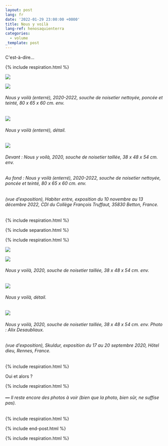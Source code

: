 ```yaml
---
layout: post
lang: fr
date: '2022-01-29 23:00:00 +0000'
title: Nous y voilà
lang-ref: henosaquienterra
categories:
  - volume
_template: post
---
```





C'est-à-dire...

{% include respiration.html %}

![](/imgs/pxl_20221110_133255335-night-up.jpg)

![](/imgs/pxl_20221110_133133012-night-up.jpg)

###### _Nous y voilà (enterré)_, 2020-2022, souche de noisetier nettoyée, poncée et teinté, 80 x 65 x 60 cm. env.

![](/imgs/pxl_20221110_133103788-night-up.jpg)

###### _Nous y voilà (enterré)_, détail.

![](/imgs/pxl_20221110_132430281-night-up.jpg)

###### Devant : _Nous y voilà_, 2020, souche de noisetier taillée, 38 x 48 x 54 cm. env.

###### Au fond : _Nous y voilà (enterré)_, 2020-2022, souche de noisetier nettoyée, poncée et teinté, 80 x 65 x 60 cm. env.

###### (vue d’exposition), _Habiter entre_, exposition du 10 novembre au 13 décembre 2022, CDI du Collège François Truffaut, 35830 Betton, France.

{% include respiration.html %}

{% include separation.html %}

{% include respiration.html %}

![](/imgs/pxl_20221110_125804532-night-up.jpg)

![](/imgs/pxl_20221110_132043070-night-up.jpg)

###### _Nous y voilà_, 2020, souche de noisetier taillée, 38 x 48 x 54 cm. env.

![](/imgs/pxl_20221110_132610277-night-up.jpg)

###### _Nous y voilà_, détail.

![](/imgs/skuldur-30-up.jpg)

###### _Nous y voilà_, 2020, souche de noisetier taillée, 38 x 48 x 54 cm. env. Photo : Alix Desaubliaux.

###### (vue d’exposition), _Skuldur_, exposition du 17 au 20 septembre 2020, Hôtel dieu, Rennes, France.

{% include respiration.html %}

Oui et alors ?

{% include respiration.html %}

###### **_—_** _Il reste encore des photos à voir (bien que la photo, bien sûr, ne suffise pas)._

{% include respiration.html %}

{% include end-post.html %}

{% include respiration.html %}
